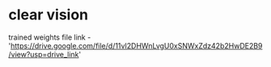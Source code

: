 # clear vision

trained weights file link - 'https://drive.google.com/file/d/11vI2DHWnLvgU0xSNWxZdz42b2HwDE2B9/view?usp=drive_link'
